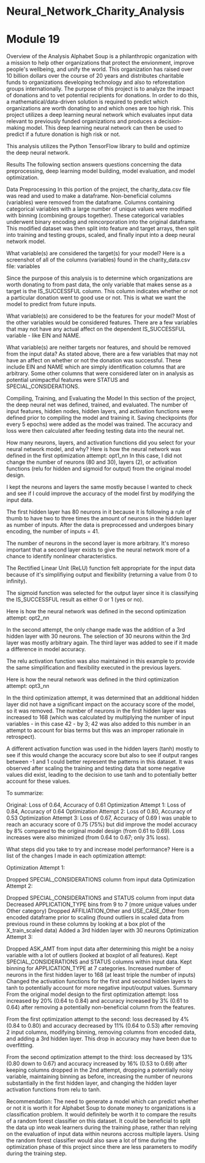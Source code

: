 # Neural_Network_Charity_Analysis

# Module 19

Overview of the Analysis
Alphabet Soup is a philanthropic organization with a mission to help other organizations that protect the envionment, improve people's wellbeing, and unify the world. This organization has raised over 10 billion dollars over the course of 20 years and distributes charitable funds to organizations developing technology and also to reforestation groups internationally. The purpose of this project is to analyze the impact of donations and to vet potential recipients for donations. In order to do this, a mathematical/data-driven solution is required to predict which organizations are worth donating to and which ones are too high risk. This project utilizes a deep learning neural network which evaluates input data relevant to previously funded organizations and produces a decision-making model. This deep learning neural network can then be used to predict if a future donation is high risk or not.

This analysis utilizes the Python TensorFlow library to build and optimize the deep neural network.

Results
The following section answers questions concerning the data preprocessing, deep learning model building, model evaluation, and model optimization.

Data Preprocessing
In this portion of the project, the charity_data.csv file was read and used to make a dataframe. Non-beneficial columns (variables) were removed from the dataframe. Columns containing categorical variables with a large number of unique values were modified with binning (combining groups together). These categorical variables underwent binary encoding and reincorporation into the original dataframe. This modified dataset was then split into feature and target arrays, then split into training and testing groups, scaled, and finally input into a deep neural network model.

What variable(s) are considered the target(s) for your model?
Here is a screenshot of all of the columns (variables) found in the charity_data.csv file: variables

Since the purpose of this analysis is to determine which organizations are worth donating to from past data, the only variable that makes sense as a target is the IS_SUCCESSFUL column. This column indicates whether or not a particular donation went to good use or not. This is what we want the model to predict from future inputs.

What variable(s) are considered to be the features for your model?
Most of the other variables would be considered features. There are a few variables that may not have any actual affect on the dependent IS_SUCCESSFUL variable - like EIN and NAME.

What variable(s) are neither targets nor features, and should be removed from the input data?
As stated above, there are a few variables that may not have an affect on whether or not the donation was successful. These include EIN and NAME which are simply identification columns that are arbitrary. Some other columns that were considered later on in analysis as potential unimpactful features were STATUS and SPECIAL_CONSIDERATIONS.

Compiling, Training, and Evaluating the Model
In this section of the project, the deep neural net was defined, trained, and evaluated. The number of input features, hidden nodes, hidden layers, and activation functions were defined prior to compiling the model and training it. Saving checkpoints (for every 5 epochs) were added as the model was trained. The accuracy and loss were then calculated after feeding testing data into the neural net.

How many neurons, layers, and activation functions did you select for your neural network model, and why?
Here is how the neural network was defined in the first optimization attempt: opt1_nn In this case, I did not change the number of neurons (80 and 30), layers (2), or activation functions (relu for hidden and sigmoid for output) from the original model design.

I kept the neurons and layers the same mostly because I wanted to check and see if I could improve the accuracy of the model first by modifying the input data.

The first hidden layer has 80 neurons in it because it is following a rule of thumb to have two to three times the amount of neurons in the hidden layer as number of inputs. After the data is preprocessed and undergoes binary encoding, the number of inputs = 41.

The number of neurons in the second layer is more arbitrary. It's moreso important that a second layer exists to give the neural network more of a chance to identify nonlinear characteristics.

The Rectified Linear Unit (ReLU) function felt appropriate for the input data because of it's simplifiying output and flexibility (returning a value from 0 to infinity).

The sigmoid function was selected for the output layer since it is classifying the IS_SUCCESSFUL result as either 0 or 1 (yes or no).

Here is how the neural network was defined in the second optimization attempt: opt2_nn

In the second attempt, the only change made was the addition of a 3rd hidden layer with 30 neurons. The selection of 30 neurons within the 3rd layer was mostly arbitrary again. The third layer was added to see if it made a difference in model accuracy.

The relu activation function was also maintained in this example to provide the same simplification and flexibility executed in the previous layers.

Here is how the neural network was defined in the third optimization attempt: opt3_nn

In the third optimization attempt, it was determined that an additional hidden layer did not have a significant impact on the accuracy score of the model, so it was removed. The number of neurons in the first hidden layer was increased to 168 (which was calculated by multiplying the number of input variables - in this case 42 - by 3; 42 was also added to this number in an attempt to account for bias terms but this was an improper rationale in retrospect).

A different activation function was used in the hidden layers (tanh) mostly to see if this would change the accuracy score but also to see if output ranges between -1 and 1 could better represent the patterns in this dataset. It was observed after scaling the training and testing data that some negative values did exist, leading to the decision to use tanh and to potentially better account for these values.

To summarize:

Original: Loss of 0.64, Accuracy of 0.61
Optimization Attempt 1: Loss of 0.84, Accuracy of 0.64
Optimization Attempt 2: Loss of 0.80, Accuracy of 0.53
Optimization Attempt 3: Loss of 0.67, Accuracy of 0.69
I was unable to reach an accuracy score of 0.75 (75%) but did improve the model accuracy by 8% compared to the original model design (from 0.61 to 0.69). Loss increases were also minimized (from 0.64 to 0.67; only 3% loss).

What steps did you take to try and increase model performance?
Here is a list of the changes I made in each optimization attempt:

Optimization Attempt 1:

Dropped SPECIAL_CONSIDERATIONS column from input data
Optimization Attempt 2:

Dropped SPECIAL_CONSIDERATIONS and STATUS column from input data
Decreased APPLICATION_TYPE bins from 9 to 7 (more unique values under Other category)
Dropped AFFILIATION_Other and USE_CASE_Other from encoded dataframe prior to scaling (found outliers in scaled data from previous round in these columns by looking at a box plot of the X_train_scaled data)
Added a 3rd hidden layer with 30 neurons
Optimization Attempt 3:

Dropped ASK_AMT from input data after determining this might be a noisy variable with a lot of outliers (looked at boxplot of all features).
Kept SPECIAL_CONSIDERATIONS and STATUS columns within input data.
Kept binning for APPLICATION_TYPE at 7 categories.
Increased number of neurons in the first hidden layer to 168 (at least triple the number of inputs)
Changed the activation functions for the first and second hidden layers to tanh to potentially account for more negative input/output values.
Summary
From the original model design to the first optimization attempt: loss increased by 20% (0.64 to 0.84) and accuracy increased by 3% (0.61 to 0.64) after removing a potentially non-beneficial column from the features.

From the first optimization attempt to the second: loss decreased by 4% (0.84 to 0.80) and accuracy decreased by 11% (0.64 to 0.53) after removing 2 input columns, modifying binning, removing columns from encoded data, and adding a 3rd hidden layer. This drop in accuracy may have been due to overfitting.

From the second optimization attempt to the third: loss decreased by 13% (0.80 down to 0.67) and accuracy increased by 16% (0.53 to 0.69) after keeping columns dropped in the 2nd attempt, dropping a potentially noisy variable, maintaining binning as before, increasing the number of neurons substantially in the first hidden layer, and changing the hidden layer activation functions from relu to tanh.

Recommendation: The need to generate a model which can predict whether or not it is worth it for Alphabet Soup to donate money to organizations is a classification problem. It would definitely be worth it to compare the results of a random forest classifier on this dataset. It could be beneficial to split the data up into weak learners during the training phase, rather than relying on the evaluation of input data within neurons accross multiple layers. Using the random forest classifier would also save a lot of time during the optimization phase of this project since there are less parameters to modify during the training step.
